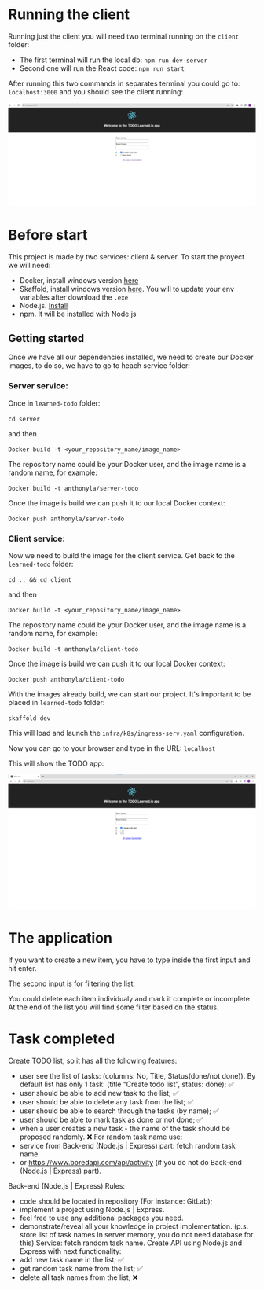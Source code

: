 # Running the client
Running just the client you will need two terminal running on the `client` folder:
- The first terminal will run the local db: `npm run dev-server`
- Second one will run the React code: `npm run start`

After running this two commands in separates terminal you could go to: `localhost:3000` and you should see the client running:

![client-running](./image.png)


# Before start 

This project is made by two services: client & server. To start the proyect we will need:
- Docker, install windows version [here](https://docs.docker.com/desktop/install/windows-install/)
- Skaffold, install windows version [here](https://skaffold.dev/docs/install/#). You will to update your env variables after download the `.exe`
- Node.js. [Install](https://nodejs.org/en/download/)
- npm. It will be installed with Node.js

## Getting started

Once we have all our dependencies installed, we need to create our Docker images, to do so, we have to go to heach service
folder:

### Server service:

Once in `learned-todo` folder:

`cd server`

and then

`Docker build -t <your_repository_name/image_name>`

The repository name could be your Docker user, and the image name is a random name, for example:

`Docker build -t anthonyla/server-todo`

Once the image is build we can push it to our local Docker context:

`Docker push anthonyla/server-todo`

### Client service:

Now we need to build the image for the client service. Get back to the `learned-todo` folder:

`cd .. && cd client`

and then

`Docker build -t <your_repository_name/image_name>`

The repository name could be your Docker user, and the image name is a random name, for example:

`Docker build -t anthonyla/client-todo`

Once the image is build we can push it to our local Docker context:

`Docker push anthonyla/client-todo`

With the images already build, we can start our project. It's important to be placed in `learned-todo` folder:

`skaffold dev`

This will load and launch the `infra/k8s/ingress-serv.yaml` configuration.

Now you can go to your browser and type in the URL: `localhost`

This will show the TODO app:

![Todo image](./todo-image.png "a title")

# The application

If you want to create a new item, you have to type inside the first input and hit enter.

The second input is for filtering the list.

You could delete each item individualy and mark it complete or incomplete. At the end of the list you will find some filter based on the status.

# Task completed
Create TODO list, so it has all the following features:
- user see the list of tasks: (columns: No, Title, Status(done/not done)). By default list has
only 1 task: (title “Create todo list”, status: done); ✅
- user should be able to add new task to the list; ✅
- user should be able to delete any task from the list; ✅
- user should be able to search through the tasks (by name); ✅
- user should be able to mark task as done or not done; ✅
- when a user creates a new task - the name of the task should be proposed randomly. ❌
For random task name use:
- service from Back-end (Node.js | Express) part: fetch random task name.
- or https://www.boredapi.com/api/activity (if you do not do Back-end (Node.js | Express)
part).

Back-end (Node.js | Express)
Rules:
- code should be located in repository (For instance: GitLab);
- implement a project using Node.js | Express.
- feel free to use any additional packages you need.
- demonstrate/reveal all your knowledge in project implementation.
(p.s. store list of task names in server memory, you do not need database for this)
Service: fetch random task name.
Create API using Node.js and Express with next functionality:
- add new task name in the list; ✅
- get random task name from the list; ✅
- delete all task names from the list; ❌


